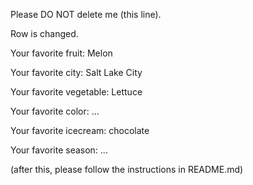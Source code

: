 Please DO NOT delete me (this line).

Row is changed.

Your favorite fruit: Melon

Your favorite city: Salt Lake City

Your favorite vegetable: Lettuce

Your favorite color: ...

Your favorite icecream: chocolate

Your favorite season: ...


(after this, please follow the instructions in README.md)
